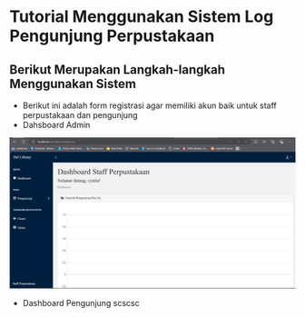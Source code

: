 # Tutorial Menggunakan Sistem Log Pengunjung Perpustakaan

## Berikut Merupakan Langkah-langkah Menggunakan Sistem

- Berikut ini adalah form registrasi agar memiliki akun baik untuk staff perpustakaan dan pengunjung
- Dahsboard Admin

![Img 1](https://github.com/cyntiadebora/Proyek-PHP/blob/main/gambar%20demo/dahsboard%20admin.jpg?raw=true)

- Dashboard Pengunjung
scscsc
